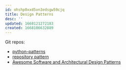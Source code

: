 ```yaml
---
id: ohshp0xxd5vn3edsgw59cjq
title: Design Patterns
desc: ''
updated: 1668121272183
created: 1668106632889
---
```


Git repos:
- [python-patterns](https://github.com/faif/python-patterns)
- [repository pattern](https://gist.github.com/Greyvend/b56baa53b96e5bbfa7b650c3e6b69d40)
- [Awesome Software and Architectural Design Patterns](https://github.com/DovAmir/awesome-design-patterns)